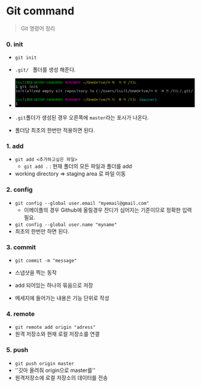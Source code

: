 # Git command

> Git 명령어 정리



### 0. init

- `git init`

- `.git/ ` 폴더를 생성 해준다.

- ![image-20201229151404914](command.assets/image-20201229151404914.png)

- `.git`폴더가 생성된 경우 오른쪽에 `master`라는 포시가 나온다.

- 폴더당 최초의 한번만 적용하면 된다.



### 1. add

- `git add <추가하고싶은 파일>`
  - `git add .` : 현재 폴더의 모든 파일과 폴더를 add
- working directory => staging area 로 파일 이동



### 2. config

- `git config --global user.email "myemail@gmail.com"`
  - 이메이플의 경우 Github에 올릴경우 잔디가 심어지는 기준이므로 정확한 입력 필요.
- `git config --global user.name "myname"`
- 최초의 한번만 하면 된다.



### 3. commit

- `git commit -m "message"`
- 스냅샷을 찍는 동작
- add 되어있는 하나의 묶음으로 저장

- 메세지에 들어가는 내용은 기능 단위로 작성



### 4. remote

- `git remote add origin "adress"`
- 원격 저장소와 현재 로컬 저장소를 연결



### 5. push

- `git push origin master`
- ''깃아 올려줘 origin으로 master를''
- 원격저장소에 로컬 저장소의 데이터를 전송





